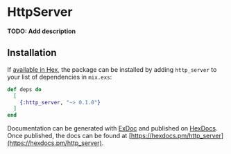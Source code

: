 # HttpServer

**TODO: Add description**

## Installation

If [available in Hex](https://hex.pm/docs/publish), the package can be installed
by adding `http_server` to your list of dependencies in `mix.exs`:

```elixir
def deps do
  [
    {:http_server, "~> 0.1.0"}
  ]
end
```

Documentation can be generated with [ExDoc](https://github.com/elixir-lang/ex_doc)
and published on [HexDocs](https://hexdocs.pm). Once published, the docs can
be found at [https://hexdocs.pm/http_server](https://hexdocs.pm/http_server).
